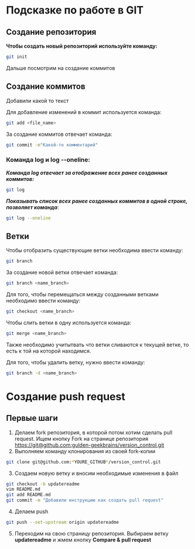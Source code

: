 # Подсказке по работе в GIT

## Создание репозитория


**Чтобы создать новый репозиторий используйте команду:**
```sh
git init
```
Дальше посмотрим на создание коммитов

## Создание коммитов

Добавили какой то текст

Для добавление изменений в коммит используется команда:
```sh
git add <file_name>
```
За создание коммитов отвечает команда:
```sh
git commit -m"Какой-то комментарий"
```
### Команда log и log --oneline:
__*Команда log отвечает за отображение всех ранее созданных коммитов:*__
```sh
git log
```
**_Показывать список всех ранее созданных коммитов в одной строке, позволяет команда_**:
```sh
git log --oneline
```

## Ветки

Чтобы отобразить существующие ветки необходима ввести команду:
```sh
git branch
```
За создание новой ветки отвечает команда:
```sh
git branch <name_branch>
```
Для того, чтобы перемещаться между созданными ветками необходимо ввести команду:
```sh
git checkout <name_branch>
```
Чтобы слить ветки в одну используется команда:
```sh
git merge <name_branch>
```
Также необходимо учитытвать что ветки сливаются к текущей ветке, то есть к той на которой находимся.

Для того, чтобы удалить ветку, нужно ввести команду:
```sh
git branch -d <name_branch>
``` 
# Создание push request

## Первые шаги

1. Делаем fork репозитория, в которой потом хотим сделать pull request. Ищем кнопку Fork на странице репозитория <https://git@github.com:gulden-geekbrains/version_control.git>
2. Выполняем команду клонирования из своей fork-копии
```sh
git clone git@github.com:*YOURE_GITHUB*/version_control.git
```
3. Создаем новую ветку и вносим необходимые изменения в файл
```sh
git checkout -b updatereadme
vim README.md
git add README.md
git commit -m "Добавили инструкцию как создать pull request"
```
4. Делаем push  
```sh
git push --set-upstream origin updatereadme
```
5. Переходим на свою страницу репозитория. Выбираем ветку **updatereadme** и жмем кнопку **Compare & pull request**